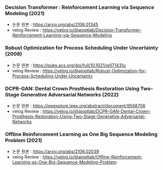 ### Decision Transformer : Reinforcement Learning via Sequence Modeling (2021)
* 논문 원본 : https://arxiv.org/abs/2106.01345
* velog Review : https://velog.io/@aioptlab/Decision-Transformer-Reinforcement-Learning-via-Sequence-Modeling

### Robust Optimization for Process Scheduling Under Uncertainty (2008)
* 논문 원본 : https://pubs.acs.org/doi/full/10.1021/ie071431u
* velog Review : https://velog.io/@aioptlab/Robust-Optimization-for-Process-Scheduling-Under-Uncertainty

### DCPR-GAN: Dental Crown Prosthesis Restoration Using Two-Stage Generative Adversarial Networks (2022)
* 논문 원본 : https://ieeexplore.ieee.org/abstract/document/9568708
* velog Review : https://velog.io/@aioptlab/DCPR-GAN-Dental-Crown-Prosthesis-Restoration-Using-Two-Stage-Generative-Adversarial-Networks

### Offline Reinforcement Learning as One Big Sequence Modeling Problem (2021)
* 논문 원본 : https://arxiv.org/abs/2106.02039
* velog Review : https://velog.io/@aioptlab/Offline-Reinforcement-Learning-as-One-Big-Sequence-Modeling-Problem
